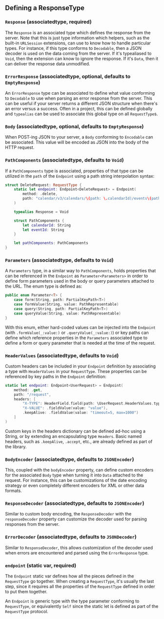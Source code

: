 ## Defining a ResponseType

### `Response` (associatedtype, required)

The `Response` is an associated type which defines the response from the server. Note that this is just type information which helpers, such as the built-in `URLSession` extensions, can use to know how to handle particular types. For instance, if this type conforms to `Decodable`, then a JSON decoder is used on the data coming from the server. If it's typealiased to `Void`, then the extension can know to ignore the response. If it's `Data`, then it can deliver the response data unmodified.

### `ErrorResponse` (associatedtype, optional, defaults to `EmptyResponse`)

An `ErrorResponse` type can be associated to define what value conforming to `Decodable` to use when parsing an error response from the server. This can be useful if your server returns a different JSON structure when there's an error versus a success. Often in a project, this can be defined globally and `typealias` can be used to associate this global type on all `RequestType`s.

### `Body` (associatedtype, optional, defaults to `EmptyResponse`)

When POST-ing JSON to your server, a `Body` conforming to `Encodable` can be associated. This value will be encoded as JSON into the body of the HTTP request.

### `PathComponents` (associatedtype, defaults to `Void`)

If a `PathComponents` type is associated, properties of that type can be utilized in the `path` of the `Endpoint` using a path string interpolation syntax:

```Swift
struct DeleteRequest: RequestType {
    static let endpoint: Endpoint<DeleteRequest> = Endpoint(
        method: .delete,
        path: "calendar/v3/calendars/\(path: \.calendarId)/events\(path: \.eventId)"
    )

    typealias Response = Void

    struct PathComponents {
        let calendarId: String
        let eventId: String
    }

    let pathComponents: PathComponents
}
```

### `Parameters` (associatedtype, defaults to `Void`)

A `Parameters` type, in a similar way to `PathComponents`, holds properties that can be referenced in the `Endpoint` as `Parameter<Parameters>` in order to define form parameters used in the body or query parameters attached to the URL. The enum type is defined as:

```Swift
public enum Parameter<T> {
    case form(String, path: PartialKeyPath<T>)
    case formValue(String, value: PathRepresentable)
    case query(String, path: PartialKeyPath<T>)
    case queryValue(String, value: PathRepresentable)
}
```

With this enum, either hard-coded values can be injected into the `Endpoint` (with `.formValue(_:value:)` or `.queryValue(_:value:)`) or key paths can define which reference properties in the `Parameters` associated type to define a form or query parameter that is needed at the time of the request.

### `HeaderValues` (associatedtype, defaults to `Void`)

Custom headers can be included in your `Endpoint` definition by associating a type with `HeaderValues` in your `RequestType`. These properties can be referenced by key paths in the `Endpoint` definition:

```Swift
static let endpoint: Endpoint<UserRequest> = Endpoint(
    method: .get,
    path: "/request",
    headers: [
        "X-TYPE": HeaderField.field(path: \UserRequest.HeaderValues.type),
        "X-VALUE": .fieldValue(value: "value"),
        .keepAlive: .fieldValue(value: "timeout=5, max=1000")
    ]
)
```

Custom keys in the headers dictionary can be defined ad-hoc using a String, or by extending an encapsulating type `Headers`. Basic named headers, such as `.keepAlive`, `.accept`, etc., are already defined as part of the library.

### `BodyEncoder` (associatedtype, defaults to `JSONEncoder`)

This, coupled with the `bodyEncoder` property, can define custom encoders for the associated `Body` type when turning it into `Data` attached to the request. For instance, this can be customizations of the date encoding strategy or even completely different encoders for XML or other data formats.

### `ResponseDecoder` (associatedtype, defaults to `JSONEncoder`)

Similar to custom body encoding, the `ResponseDecoder` with the `responseDecoder` property can customize the decoder used for parsing responses from the server.

### `ErrorDecoder` (associatedtype, defaults to `JSONDecoder`)

Similar to `ResponseDecoder`, this allows customization of the decoder used when errors are encountered and parsed using the `ErrorResponse` type.

### `endpoint` (static var, required)

The `Endpoint` static var defines how all the pieces defined in the `RequestType` go together. When creating a `RequestType`, it's usually the last step, since it requires all the properties of the `RequestType` defined in order to put them together.

An `Endpoint` is generic type with the type parameter conforming to `RequestType`, or equivalently `Self` since the static let is defined as part of the `RequestType` protocol.
